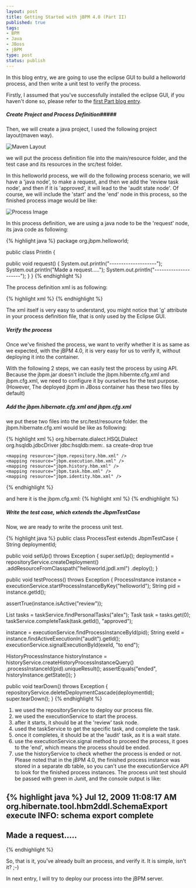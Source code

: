 ```yaml
--- 
layout: post
title: Getting Started with jBPM 4.0 (Part II)
published: true
tags: 
- BPM
- Java
- JBoss
- jBPM
type: post
status: publish
---
```

In this blog entry, we are going to use the eclipse GUI to build a helloworld process, and then write a unit test to verify the process.

Firstly, I assumed that you've successfully installed the eclipse GUI, if you haven't done so, please refer to the [first Part blog entry](/2009/07/11/getting-started-with-jbpm-4-0-part-i/).

##### Create Project and Process Definition#####

Then, we will create a java project, I used the following project layout(maven way).

![Maven Layout](../../../../images/jbpm-helloworld-layout.gif)

we will put the process definition file into the main/resource folder, and the test case and its resources in the src/test folder.

In this helloworld process, we will do the following process scenario, we will have a 'java node', to make a request, and then we add the 'review task node', and then if it is 'approved', it will lead to the 'audit state node'.  Of course, we will include the 'start' and the 'end' node in this process, so the finished process image would be like:

![Process Image](../../../../images/jbpm-helloworld-process.gif)

In this process definition, we are using a java node to be the 'request' node, its java code as following:

{% highlight java %}
package org.jbpm.helloworld;

public class Println {

public void request() {
    System.out.println("--------------------");
    System.out.println("Made a request.....");
    System.out.println("---------------------");
}
}
{% endhighlight %}


The process definition xml is as following:

{% highlight xml %}
<process name="helloworld" xmlns="http://jbpm.org/4.0/jpdl">
<start  name="start">
  <transition  name="to request" to="request"/>
</start>
<end  name="end"/>
<java class="org.jbpm.helloworld.Println"  method="request" name="request">
  <transition  name="to review" to="review"/>
</java>
<task assignee="alex"  name="review">
  <transition  name="approved" to="audit"/>
</task>
<state  name="audit">
  <transition  name="to end" to="end"/>
</state>
</process>
{% endhighlight %}


The xml itself is very easy to understand, you might notice that 'g' attribute in your process definition file, that is only used by the Eclipse GUI.


##### Verify the process #####

Once we've finished the process, we want to verify whether it is as same as we expected, with the jBPM 4.0, it is very easy for us to verify it, without deploying it into the container.

With the following 2 steps, we can easily test the process by using API.
Because the jbpm.jar doesn't include the jbpm.hibernte.cfg.xml and jbpm.cfg.xml, we need to configure it by ourselves for the test purpose. (However, The deployed jbpm in JBoss container has these two files by default)

##### Add the jbpm.hibernate.cfg.xml and jbpm.cfg.xml #####

we put these two files into the src/test/resource folder.
the jbpm.hibernate.cfg.xml would be like as following:

{% highlight xml %}
<hibernate-configuration>
 <session-factory>
    <property name="hibernate.dialect">org.hibernate.dialect.HSQLDialect</property>
    <property name="hibernate.connection.driver_class">org.hsqldb.jdbcDriver</property>
    <property name="hibernate.connection.url">jdbc:hsqldb:mem:.</property>
    <property name="hibernate.connection.username">sa</property>
    <property name="hibernate.connection.password"></property>
    <property name="hibernate.hbm2ddl.auto">create-drop</property>
    <property name="hibernate.format_sql">true</property>

    <mapping resource="jbpm.repository.hbm.xml" />
    <mapping resource="jbpm.execution.hbm.xml" />
    <mapping resource="jbpm.history.hbm.xml" />
    <mapping resource="jbpm.task.hbm.xml" />
    <mapping resource="jbpm.identity.hbm.xml" />

 </session-factory>
</hibernate-configuration>
{% endhighlight %}


and here it is the jbpm.cfg.xml:
{% highlight xml %}
<jbpm-configuration>
 <import resource="jbpm.default.cfg.xml" />
 <import resource="jbpm.tx.hibernate.cfg.xml" />
 <import resource="jbpm.jpdl.cfg.xml" />
 <import resource="jbpm.identity.cfg.xml" />
</jbpm-configuration>
{% endhighlight %}

##### Write the test case, which extends the JbpmTestCase #####

Now, we are ready to write the process unit test.

{% highlight java %}
public class ProcessTest extends JbpmTestCase {
String deploymentId;


public void setUp() throws Exception {
 super.setUp();
 deploymentId = repositoryService.createDeployment()
     .addResourceFromClasspath("helloworld.jpdl.xml")
     .deploy();
}

public void testProcess() throws Exception {
 ProcessInstance instance = executionService.startProcessInstanceByKey("helloworld");
 String pid = instance.getId();

 assertTrue(instance.isActive("review"));

 List tasks = taskService.findPersonalTasks("alex");
 Task task = tasks.get(0);
 taskService.completeTask(task.getId(), "approved");

 instance = executionService.findProcessInstanceById(pid);
 String exeId = instance.findActiveExecutionIn("audit").getId();
 executionService.signalExecutionById(exeId, "to end");

 HistoryProcessInstance historyInstance = historyService.createHistoryProcessInstanceQuery()
          .processInstanceId(pid).uniqueResult();
 assertEquals("ended", historyInstance.getState());
}

public void tearDown() throws Exception {
 repositoryService.deleteDeploymentCascade(deploymentId);
 super.tearDown();
}
{% endhighlight %}


1. we used the repositoryService to deploy our process file. 
2. we used the executionService to start the process. 
3. after it starts, it should be at the 'review' task node. 
4. used the taskService to get the specific task, and complete the task. 
5. once it completes, it should be at the 'audit' task, as it is a wait state. 
6. use the executionService.signal method to proceed the process, it goes to the 'end', which means the process should be ended. 
7. use the historyService to check whether the process is ended or not. Please noted that in the jBPM 4.0, the finished process  instance was stored in a separate db table, so you can't use the executionService API to look for the finished process instances.
The process unit test should be passed with green in Junit, and the console output is like:

{% highlight java %}
 Jul 12, 2009 11:08:17 AM org.hibernate.tool.hbm2ddl.SchemaExport execute
 INFO: schema export complete
 --------------------
 Made a request.....
 ---------------------
{% endhighlight %}

So, that is it, you've already built an process, and verify it. It is simple, isn't it? ;-)

In next entry, I will try to deploy our process into the jBPM server.
